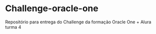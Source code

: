 # Challenge-oracle-one
Repositório para entrega do Challenge da formação Oracle One + Alura  turma 4
